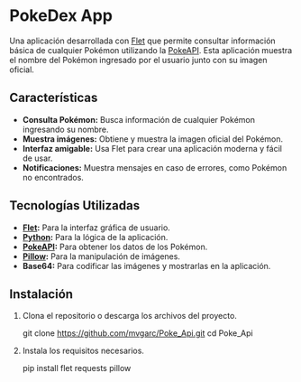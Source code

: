 # PokeDex App

Una aplicación desarrollada con [Flet](https://flet.dev/) que permite consultar información básica de cualquier Pokémon utilizando la [PokeAPI](https://pokeapi.co/). Esta aplicación muestra el nombre del Pokémon ingresado por el usuario junto con su imagen oficial.

## Características

- **Consulta Pokémon:** Busca información de cualquier Pokémon ingresando su nombre.
- **Muestra imágenes:** Obtiene y muestra la imagen oficial del Pokémon.
- **Interfaz amigable:** Usa Flet para crear una aplicación moderna y fácil de usar.
- **Notificaciones:** Muestra mensajes en caso de errores, como Pokémon no encontrados.

## Tecnologías Utilizadas

- **[Flet](https://flet.dev/):** Para la interfaz gráfica de usuario.
- **[Python](https://www.python.org/):** Para la lógica de la aplicación.
- **[PokeAPI](https://pokeapi.co/):** Para obtener los datos de los Pokémon.
- **[Pillow](https://python-pillow.org/):** Para la manipulación de imágenes.
- **Base64:** Para codificar las imágenes y mostrarlas en la aplicación.

## Instalación

1. Clona el repositorio o descarga los archivos del proyecto.

   git clone https://github.com/mvgarc/Poke_Api.git
   cd Poke_Api

2. Instala los requisitos necesarios.

   pip install flet requests pillow
